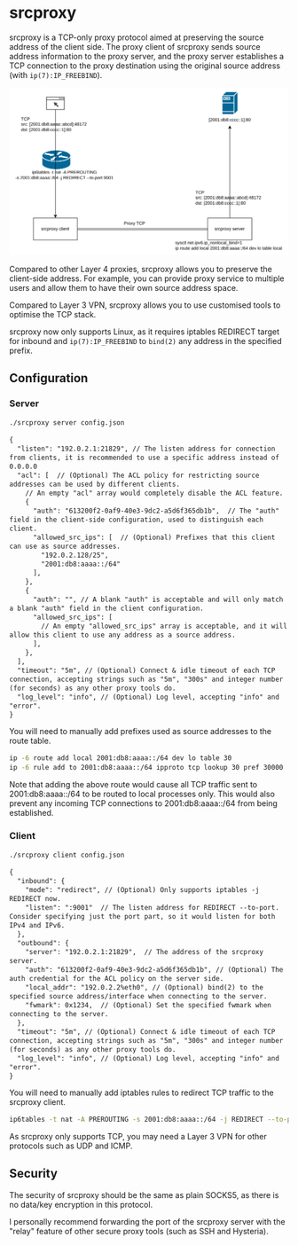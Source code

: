 srcproxy
=================

srcproxy is a TCP-only proxy protocol aimed at preserving the source address of
the client side. 
The proxy client of srcproxy sends source address information to the proxy
server, and the proxy server establishes a TCP connection to the proxy
destination using the original source address (with `ip(7):IP_FREEBIND`).

![](./docs/srcproxy.drawio.png)

Compared to other Layer 4 proxies, srcproxy allows you to preserve the
client-side address. For example, you can provide proxy service to multiple
users and allow them to have their own source address space.

Compared to Layer 3 VPN, srcproxy allows you to use customised tools to
optimise the TCP stack.

srcproxy now only supports Linux, as it requires iptables REDIRECT target for
inbound and `ip(7):IP_FREEBIND` to `bind(2)` any address in the specified prefix.


## Configuration

### Server

```bash
./srcproxy server config.json
```

```json5
{
  "listen": "192.0.2.1:21829", // The listen address for connection from clients, it is recommended to use a specific address instead of 0.0.0.0
  "acl": [  // (Optional) The ACL policy for restricting source addresses can be used by different clients.
    // An empty "acl" array would completely disable the ACL feature.
    {
      "auth": "613200f2-0af9-40e3-9dc2-a5d6f365db1b",  // The "auth" field in the client-side configuration, used to distinguish each client.
      "allowed_src_ips": [  // (Optional) Prefixes that this client can use as source addresses.
        "192.0.2.128/25",
        "2001:db8:aaaa::/64"
      ],
    },
    {
      "auth": "", // A blank "auth" is acceptable and will only match a blank "auth" field in the client configuration.
      "allowed_src_ips": [
        // An empty "allowed_src_ips" array is acceptable, and it will allow this client to use any address as a source address.
      ],
    },
  ],
  "timeout": "5m", // (Optional) Connect & idle timeout of each TCP connection, accepting strings such as "5m", "300s" and integer number (for seconds) as any other proxy tools do.
  "log_level": "info", // (Optional) Log level, accepting "info" and "error".
}
```

You will need to manually add prefixes used as source addresses to the route
table.

```bash
ip -6 route add local 2001:db8:aaaa::/64 dev lo table 30
ip -6 rule add to 2001:db8:aaaa::/64 ipproto tcp lookup 30 pref 30000
```

Note that adding the above route would cause all TCP traffic sent to
2001:db8:aaaa::/64 to be routed to local processes only. This would also
prevent any incoming TCP connections to 2001:db8:aaaa::/64 from being
established.


### Client

```bash
./srcproxy client config.json
```

```json5
{
  "inbound": {
    "mode": "redirect", // (Optional) Only supports iptables -j REDIRECT now.
    "listen": ":9001"  // The listen address for REDIRECT --to-port. Consider specifying just the port part, so it would listen for both IPv4 and IPv6.
  },
  "outbound": {
    "server": "192.0.2.1:21829",  // The address of the srcproxy server.
    "auth": "613200f2-0af9-40e3-9dc2-a5d6f365db1b", // (Optional) The auth credential for the ACL policy on the server side.
    "local_addr": "192.0.2.2%eth0", // (Optional) bind(2) to the specified source address/interface when connecting to the server.
    "fwmark": 0x1234,  // (Optional) Set the specified fwmark when connecting to the server.
  },
  "timeout": "5m", // (Optional) Connect & idle timeout of each TCP connection, accepting strings such as "5m", "300s" and integer number (for seconds) as any other proxy tools do.
  "log_level": "info", // (Optional) Log level, accepting "info" and "error".
}
```

You will need to manually add iptables rules to redirect TCP traffic to the
srcproxy client.

```bash
ip6tables -t nat -A PREROUTING -s 2001:db8:aaaa::/64 -j REDIRECT --to-port 9001
```

As srcproxy only supports TCP, you may need a Layer 3 VPN for other protocols
such as UDP and ICMP.


## Security

The security of srcproxy should be the same as plain SOCKS5, as there is no
data/key encryption in this protocol.

I personally recommend forwarding the port of the srcproxy server with the
"relay" feature of other secure proxy tools (such as SSH and Hysteria).

